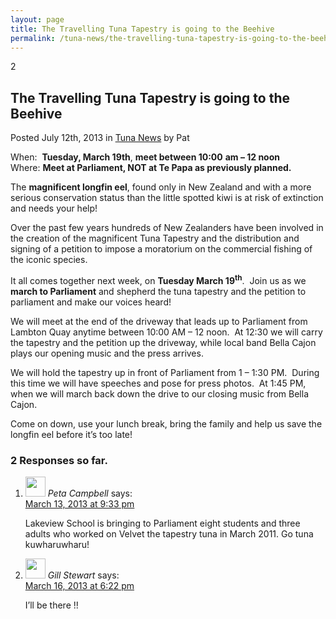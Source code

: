 ```yaml
---
layout: page
title: The Travelling Tuna Tapestry is going to the Beehive
permalink: /tuna-news/the-travelling-tuna-tapestry-is-going-to-the-beehive/
---
```


<div class="blogpost">
	<div class="comments">2</div>
	<h2 class="title">The Travelling Tuna Tapestry is going to the Beehive</h2>
	<div class="meta">Posted July 12th, 2013 in <a href="/tuna-news/" rel="category tag">Tuna News</a> by Pat</div>
	<div class="entry">
		<p>When:&nbsp; <strong>Tuesday, March 19th</strong>, <strong>meet between 10:00</strong> <strong>am &#8211; 12 noon</strong>
			<br /> Where: <strong>Meet at Parliament, NOT at Te Papa as previously planned.</strong></p>
		<p>The <strong>magnificent longfin eel</strong>, found only in New Zealand and with a more serious conservation status than the little spotted kiwi is at risk of extinction and needs your help!</p>
		<p>Over the past few years hundreds of New Zealanders have been involved in the creation of the magnificent Tuna Tapestry and the distribution and signing of a petition to impose a moratorium on the commercial fishing of the iconic species.</p>
		<p>It all comes together next week, on <strong>Tuesday March 19<sup>th</sup></strong>.&nbsp; Join us as we <strong>march to Parliament</strong> and shepherd the tuna tapestry and the petition to parliament and make our voices heard!</p>
		<p>We will meet at the end of the driveway that leads up to Parliament from Lambton Quay anytime between 10:00 AM – 12 noon.&nbsp; At 12:30 we will carry the tapestry and the petition up the driveway, while local band Bella Cajon plays our opening music and the press arrives.</p>
		<p>We will hold the tapestry up in front of Parliament from 1 – 1:30 PM.&nbsp; During this time we will have speeches and pose for press photos.&nbsp; At 1:45 PM, when we will march back down the drive to our closing music from Bella Cajon.</p>
		<p>Come on down, use your lunch break, bring the family and help us save the longfin eel before it’s too late!</p>
	</div>
</div>
<!-- You can start editing here. -->
<h3 id="comments">2 Responses so far.</h3>
<div class="comment-nav">
	<div class="alignleft"></div>
	<div class="alignright"></div>
</div>
<ol class="commentlist">
	<li class="comment even thread-even depth-1" id="comment-1107">
		<div id="div-comment-1107" class="comment-body">
			<div class="comment-author vcard"> <img alt='' src='https://secure.gravatar.com/avatar/9a1a65fc6d057bf256832c527019e390?s=32&#038;d=mm&#038;r=g' srcset='https://secure.gravatar.com/avatar/9a1a65fc6d057bf256832c527019e390?s=64&#038;d=mm&#038;r=g 2x' class='avatar avatar-32 photo' height='32' width='32' /> <cite class="fn">Peta Campbell</cite> <span class="says">says:</span> </div>
			<div class="comment-meta commentmetadata"><a href="https://www.longfineel.co.nz/tuna-news/the-travelling-tuna-tapestry-is-going-to-the-beehive/#comment-1107">
			March 13, 2013 at 9:33 pm				</a> </div>
			<p>Lakeview School is bringing to Parliament eight students and three adults who worked on Velvet the tapestry tuna in March 2011. Go tuna kuwharuwharu!</p>
		</div>
	</li>
	<li class="comment odd alt thread-odd thread-alt depth-1" id="comment-1121">
		<div id="div-comment-1121" class="comment-body">
			<div class="comment-author vcard"> <img alt='' src='https://secure.gravatar.com/avatar/e1e6213f7cc76a0bd77c5768f3fa51a6?s=32&#038;d=mm&#038;r=g' srcset='https://secure.gravatar.com/avatar/e1e6213f7cc76a0bd77c5768f3fa51a6?s=64&#038;d=mm&#038;r=g 2x' class='avatar avatar-32 photo' height='32' width='32' /> <cite class="fn">Gill Stewart</cite> <span class="says">says:</span> </div>
			<div class="comment-meta commentmetadata"><a href="https://www.longfineel.co.nz/tuna-news/the-travelling-tuna-tapestry-is-going-to-the-beehive/#comment-1121">
			March 16, 2013 at 6:22 pm				</a> </div>
			<p>I&#8217;ll be there !!</p>
		</div>
	</li>
</ol>
<div class="comment-nav">
	<div class="alignleft"></div>
	<div class="alignright"></div>
</div>
